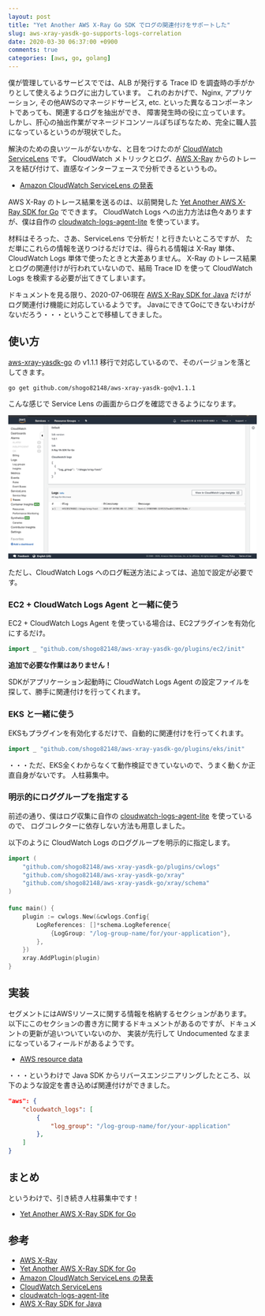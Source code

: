```yaml
---
layout: post
title: "Yet Another AWS X-Ray Go SDK でログの関連付けをサポートした"
slug: aws-xray-yasdk-go-supports-logs-correlation
date: 2020-03-30 06:37:00 +0900
comments: true
categories: [aws, go, golang]
---
```


僕が管理しているサービスででは、ALB が発行する Trace ID を調査時の手がかりとして使えるようログに出力しています。
これのおかげで、Nginx, アプリケーション, その他AWSのマネージドサービス, etc. といった異なるコンポーネントであっても、関連するログを抽出ができ、
障害発生時の役に立っています。
しかし、肝心の抽出作業がマネージドコンソールぽちぽちなため、完全に職人芸になっているというのが現状でした。

解決のための良いツールがないかな、と目をつけたのが [CloudWatch ServiceLens](https://docs.aws.amazon.com/AmazonCloudWatch/latest/monitoring/ServiceLens.html) です。
CloudWatch メトリックとログ、[AWS X-Ray](https://aws.amazon.com/jp/xray/) からのトレースを結び付けて、直感なインターフェースで分析できるというもの。

- [Amazon CloudWatch ServiceLens の発表](https://aws.amazon.com/jp/about-aws/whats-new/2019/11/announcing-amazon-cloudwatch-servicelens/)

AWS X-Ray のトレース結果を送るのは、以前開発した [Yet Another AWS X-Ray SDK for Go](https://shogo82148.github.io/blog/2020/03/30/aws-xray-yasdk-go/) でできます。
CloudWatch Logs への出力方法は色々ありますが、僕は自作の [cloudwatch-logs-agent-lite](https://github.com/shogo82148/cloudwatch-logs-agent-lite) を使っています。

材料はそろった、さあ、ServiceLens で分析だ！と行きたいところですが、
ただ単にこれらの情報を送りつけるだけでは、得られる情報は X-Ray 単体、CloudWatch Logs 単体で使ったときと大差ありません。
X-Ray のトレース結果とログの関連付けが行われていないので、結局 Trace ID を使って CloudWatch Logs を検索する必要が出てきてしまいます。

ドキュメントを見る限り、2020-07-06現在 [AWS X-Ray SDK for Java](https://github.com/aws/aws-xray-sdk-java) だけがログ関連付け機能に対応しているようです。
JavaにできてGoにできないわけがないだろう・・・ということで移植してきました。


## 使い方

[aws-xray-yasdk-go](https://github.com/shogo82148/aws-xray-yasdk-go) の v1.1.1 移行で対応しているので、そのバージョンを落としてきます。

```
go get github.com/shogo82148/aws-xray-yasdk-go@v1.1.1
```

こんな感じで Service Lens の画面からログを確認できるようになります。

![CloudWatch Service Lens](/images/2020-07-06-service-lens.png)

ただし、CloudWatch Logs へのログ転送方法によっては、追加で設定が必要です。

### EC2 + CloudWatch Logs Agent と一緒に使う

EC2 + CloudWatch Logs Agent を使っている場合は、EC2プラグインを有効化にするだけ。

```go
import _ "github.com/shogo82148/aws-xray-yasdk-go/plugins/ec2/init"
```

**追加で必要な作業はありません！**

SDKがアプリケーション起動時に CloudWatch Logs Agent の設定ファイルを探して、勝手に関連付けを行ってくれます。

### EKS と一緒に使う

EKSもプラグインを有効化するだけで、自動的に関連付けを行ってくれます。

```go
import _ "github.com/shogo82148/aws-xray-yasdk-go/plugins/eks/init"
```

・・・ただ、EKS全くわからなくて動作検証できていないので、うまく動くか正直自身がないです。
人柱募集中。

### 明示的にロググループを指定する

前述の通り、僕はログ収集に自作の [cloudwatch-logs-agent-lite](https://github.com/shogo82148/cloudwatch-logs-agent-lite) を使っているので、
ログコレクターに依存しない方法も用意しました。

以下のように CloudWatch Logs のロググループを明示的に指定します。

```go
import (
	"github.com/shogo82148/aws-xray-yasdk-go/plugins/cwlogs"
	"github.com/shogo82148/aws-xray-yasdk-go/xray"
	"github.com/shogo82148/aws-xray-yasdk-go/xray/schema"
)

func main() {
	plugin := cwlogs.New(&cwlogs.Config{
		LogReferences: []*schema.LogReference{
			{LogGroup: "/log-group-name/for/your-application"},
		},
	})
	xray.AddPlugin(plugin)
}
```


## 実装

セグメントにはAWSリソースに関する情報を格納するセクションがあります。
以下にこのセクションの書き方に関するドキュメントがあるのですが、ドキュメントの更新が追いついていないのか、
実装が先行して Undocumented なままになっているフィールドがあるようです。

- [AWS resource data](https://docs.aws.amazon.com/xray/latest/devguide/xray-api-segmentdocuments.html#api-segmentdocuments-aws)

・・・というわけで Java SDK からリバースエンジニアリングしたところ、以下のような設定を書き込めば関連付けができました。

```json
"aws": {
    "cloudwatch_logs": [
        {
            "log_group": "/log-group-name/for/your-application"
        },
    ]
}
```

## まとめ

というわけで、引き続き人柱募集中です！

- [Yet Another AWS X-Ray SDK for Go](https://github.com/shogo82148/aws-xray-yasdk-go)


## 参考

- [AWS X-Ray](https://aws.amazon.com/jp/xray/)
- [Yet Another AWS X-Ray SDK for Go](https://github.com/shogo82148/aws-xray-yasdk-go)
- [Amazon CloudWatch ServiceLens の発表](https://aws.amazon.com/jp/about-aws/whats-new/2019/11/announcing-amazon-cloudwatch-servicelens/)
- [CloudWatch ServiceLens](https://docs.aws.amazon.com/AmazonCloudWatch/latest/monitoring/ServiceLens.html)
- [cloudwatch-logs-agent-lite](https://github.com/shogo82148/cloudwatch-logs-agent-lite)
- [AWS X-Ray SDK for Java](https://github.com/aws/aws-xray-sdk-java)

